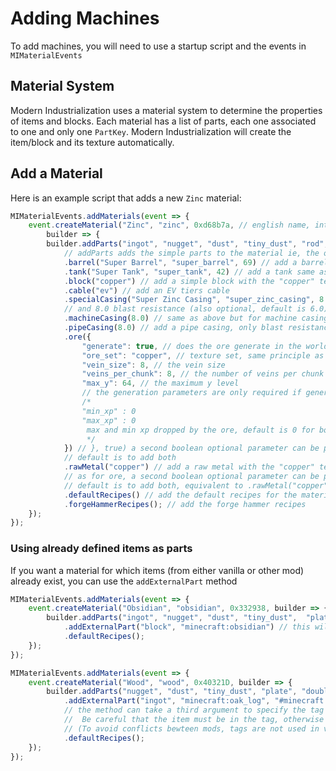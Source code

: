 # Adding Machines
To add machines, you will need to use a startup script and the events in `MIMaterialEvents`

## Material System

Modern Industrialization uses a material system to determine the properties of items and 
blocks. Each material has a list of parts, each one associated to one and only one `PartKey`.
Modern Industrialization will create the item/block and its texture automatically. 

## Add a Material 

Here is an example script that adds a new `Zinc` material:


```javascript
MIMaterialEvents.addMaterials(event => {
    event.createMaterial("Zinc", "zinc", 0xd68b7a, // english name, internal name, and material color in hex
        builder => {
        builder.addParts("ingot", "nugget", "dust", "tiny_dust", "rod", "gear", "ring", "blade", "rotor", "coil", "plate", "bolt", "large_plate")
            // addParts adds the simple parts to the material ie, the one already defined in MI and that don't need more parameters 
            .barrel("Super Barrel", "super_barrel", 69) // add a barrel with 69 stacks capacity and custom english name and path (both optional)
            .tank("Super Tank", "super_tank", 42) // add a tank same as above but for buckets capacity
            .block("copper") // add a simple block with the "copper" texture (found in "textures/materialsets/blocks") 
            .cable("ev") // add an EV tiers cable 
            .specialCasing("Super Zinc Casing", "super_zinc_casing", 8.0) // add a special casing with custom english name and path (both required) 
            // and 8.0 blast resistance (also optional, default is 6.0)
            .machineCasing(8.0) // same as above but for machine casings but the custom name and path are optional
            .pipeCasing(8.0) // add a pipe casing, only blast resistance can be specified
            .ore({ 
                "generate": true, // does the ore generate in the world
                "ore_set": "copper", // texture set, same principle as for blocks (found in "textures/materialsets/ores")
                "vein_size": 8, // the vein size
                "veins_per_chunk": 8, // the number of veins per chunk
                "max_y": 64, // the maximum y level
                // the generation parameters are only required if generate is true
                /*
                "min_xp" : 0
                "max_xp" : 0
                 max and min xp dropped by the ore, default is 0 for both. Must be zero if the ore drop raw ores 
                 */
            }) // }, true) a second boolean optional parameter can be passed to only add the deepslate or if true or normal ore if false
            // default is to add both
            .rawMetal("copper") // add a raw metal with the "copper" texture (found in "textures/materialsets/raw"), same principle as for blocks
            // as for ore, a second boolean optional parameter can be passed to only add the raw ore block if true or the raw ore item if false
            // default is to add both, equivalent to .rawMetal("copper", true).rawMetal("copper", false)
            .defaultRecipes() // add the default recipes for the material (crafting, smelting and machines)
            .forgeHammerRecipes(); // add the forge hammer recipes 
    });
});
```

### Using already defined items as parts

If you want a material for which items (from either vanilla or other mod) already exist, you can use the `addExternalPart` method

```javascript
MIMaterialEvents.addMaterials(event => {
    event.createMaterial("Obsidian", "obsidian", 0x332938, builder => {
        builder.addParts("ingot", "nugget", "dust", "tiny_dust",  "plate", "double_ingot", "large_plate")
            .addExternalPart("block", "minecraft:obsidian") // this will use the vanilla obsidian block as the 'block' part in every recipes
            .defaultRecipes();
    });
});

MIMaterialEvents.addMaterials(event => {
    event.createMaterial("Wood", "wood", 0x40321D, builder => {
        builder.addParts("nugget", "dust", "tiny_dust", "plate", "double_ingot", "large_plate")
            .addExternalPart("ingot", "minecraft:oak_log", "#minecraft:logs")
            // the method can take a third argument to specify the tag to use in recipes input (musts start with an '#').
            //  Be careful that the item must be in the tag, otherwise the recipe will not work
            // (To avoid conflicts bewteen mods, tags are not used in vanilla recipe types (crafting, smelting, etc.))
            .defaultRecipes();
    });
});

```